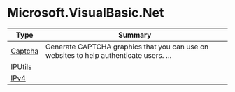 ﻿
# Microsoft.VisualBasic.Net

|Type|Summary|
|----|-------|
|<a href="#" onClick="load('/docs/Microsoft.VisualBasic.Net/Captcha.md')">Captcha</a>|Generate CAPTCHA graphics that you can use on websites to help authenticate users. ...|
|<a href="#" onClick="load('/docs/Microsoft.VisualBasic.Net/IPUtils.md')">IPUtils</a>||
|<a href="#" onClick="load('/docs/Microsoft.VisualBasic.Net/IPv4.md')">IPv4</a>||

